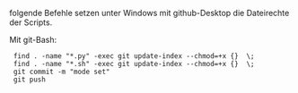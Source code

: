folgende Befehle setzen unter Windows mit github-Desktop
die Dateirechte der Scripts.

Mit git-Bash:
```` 
 find . -name "*.py" -exec git update-index --chmod=+x {}  \;
 find . -name "*.sh" -exec git update-index --chmod=+x {}  \;
 git commit -m "mode set"
 git push

 
```` 
